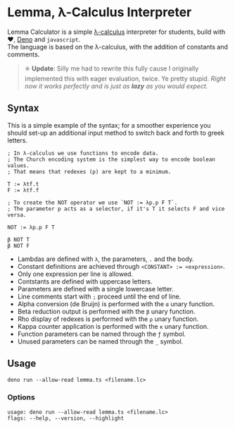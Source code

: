 
# Lemma, λ-Calculus Interpreter

Lemma Calculator is a simple
[λ-calculus](https://en.wikipedia.org/wiki/Lambda_calculus) interpreter
for students, build with ❤️, [Deno](https://deno.land/) and `javascript`.\
The language is based on the λ-calculus, with the addition of constants
and comments.

> ✳️ **Update**: Silly me had to rewrite this fully cause I originally
> implemented this with eager evaluation, twice. Ye pretty stupid.
> *Right now it works perfectly and is just as **lazy** as you would expect.*


## Syntax

This is a simple example of the syntax; for a smoother experience you should
set-up an additional input method to switch back and forth to greek letters.

```
; In λ-calculus we use functions to encode data.
; The Church encoding system is the simplest way to encode boolean values.
; That means that redexes (ρ) are kept to a minimum.

T := λtf.t
F := λtf.f

; To create the NOT operator we use `NOT := λp.p F T`.
; The parameter p acts as a selector, if it's T it selects F and vice versa.

NOT := λp.p F T

β NOT T
β NOT F
```

* Lambdas are defined with `λ`, the parameters, `.` and the body.
* Constant definitions are achieved through `<CONSTANT> := <expression>`.
* Only one expression per line is allowed.
* Contstants are defined with uppercase letters.
* Parameters are defined with a single lowercase letter.
* Line comments start with `;` proceed until the end of line.
* Alpha conversion (de Bruijn) is performed with the `α` unary function.
* Beta reduction output is performed with the `β` unary function.
* Rho display of redexes is performed with the `ρ` unary function.
* Kappa counter application is performed with the `κ` unary function.
* Function parameters can be named through the `ƒ` symbol.
* Unused parameters can be named through the `_` symbol.

## Usage

```
deno run --allow-read lemma.ts <filename.lc>
```

### Options

```
usage: deno run --allow-read lemma.ts <filename.lc>
flags: --help, --version, --highlight
```
